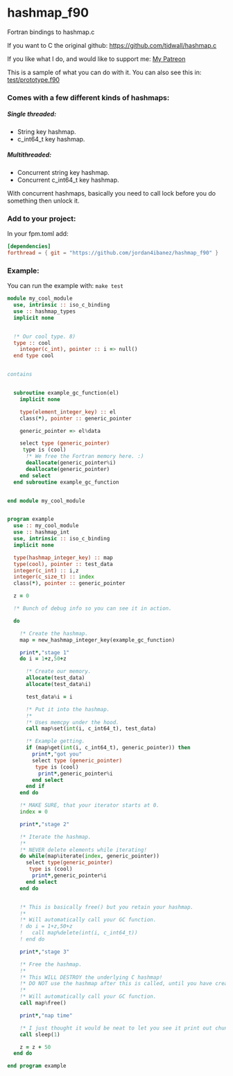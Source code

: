 # hashmap_f90
Fortran bindings to hashmap.c 

If you want to C the original github: https://github.com/tidwall/hashmap.c

If you like what I do, and would like to support me: [My Patreon](https://www.patreon.com/jordan4ibanez)

This is a sample of what you can do with it.
You can also see this in: [test/prototype.f90](https://github.com/jordan4ibanez/hashmap_f90/blob/master/test/example.f90)

### Comes with a few different kinds of hashmaps:
##### Single threaded:
- String key hashmap.
- c_int64_t key hashmap.

##### Multithreaded:
- Concurrent string key hashmap.
- Concurrent c_int64_t key hashmap.

With concurrent hashmaps, basically you need to call lock before you do something then unlock it.

### Add to your project:

In your fpm.toml add:

```toml
[dependencies]
forthread = { git = "https://github.com/jordan4ibanez/hashmap_f90" }
```

### Example:

You can run the example with: ``make test``

```fortran
module my_cool_module
  use, intrinsic :: iso_c_binding
  use :: hashmap_types
  implicit none


  !* Our cool type. 8)
  type :: cool
    integer(c_int), pointer :: i => null()
  end type cool


contains


  subroutine example_gc_function(el)
    implicit none

    type(element_integer_key) :: el
    class(*), pointer :: generic_pointer

    generic_pointer => el%data

    select type (generic_pointer)
     type is (cool)
      !* We free the Fortran memory here. :)
      deallocate(generic_pointer%i)
      deallocate(generic_pointer)
    end select
  end subroutine example_gc_function


end module my_cool_module


program example
  use :: my_cool_module
  use :: hashmap_int
  use, intrinsic :: iso_c_binding
  implicit none

  type(hashmap_integer_key) :: map
  type(cool), pointer :: test_data
  integer(c_int) :: i,z
  integer(c_size_t) :: index
  class(*), pointer :: generic_pointer

  z = 0

  !* Bunch of debug info so you can see it in action.

  do

    !* Create the hashmap.
    map = new_hashmap_integer_key(example_gc_function)

    print*,"stage 1"
    do i = 1+z,50+z

      !* Create our memory.
      allocate(test_data)
      allocate(test_data%i)

      test_data%i = i

      !* Put it into the hashmap.
      !*
      !* Uses memcpy under the hood.
      call map%set(int(i, c_int64_t), test_data)

      !* Example getting.
      if (map%get(int(i, c_int64_t), generic_pointer)) then
        print*,"got you"
        select type (generic_pointer)
         type is (cool)
          print*,generic_pointer%i
        end select
      end if
    end do

    !* MAKE SURE, that your iterator starts at 0.
    index = 0

    print*,"stage 2"

    !* Iterate the hashmap.
    !*
    !* NEVER delete elements while iterating!
    do while(map%iterate(index, generic_pointer))
      select type(generic_pointer)
       type is (cool)
        print*,generic_pointer%i
      end select
    end do


    !* This is basically free() but you retain your hashmap.
    !*
    !* Will automatically call your GC function.
    ! do i = 1+z,50+z
    !   call map%delete(int(i, c_int64_t))
    ! end do

    print*,"stage 3"

    !* Free the hashmap.
    !*
    !* This WILL DESTROY the underlying C hashmap!
    !* DO NOT use the hashmap after this is called, until you have created it again.
    !*
    !* Will automatically call your GC function.
    call map%free()

    print*,"nap time"

    !* I just thought it would be neat to let you see it print out chunk by chunk.
    call sleep(1)

    z = z + 50
  end do

end program example
```